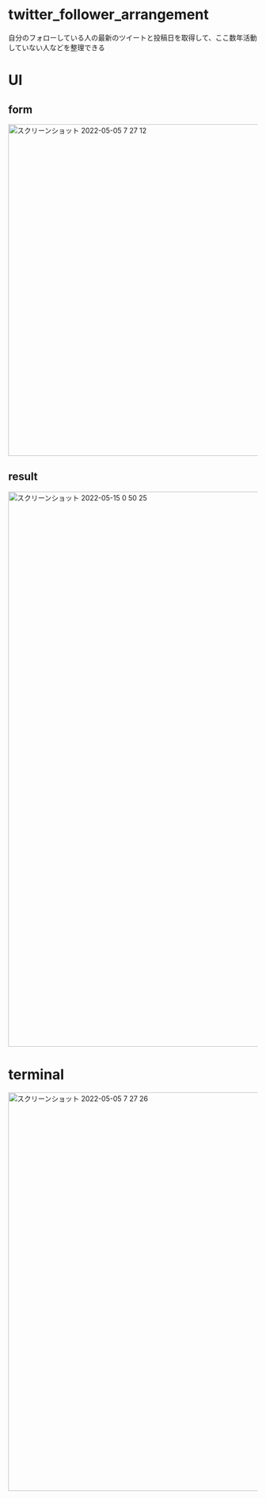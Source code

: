 # twitter_follower_arrangement
自分のフォローしている人の最新のツイートと投稿日を取得して、ここ数年活動していない人などを整理できる

# UI

## form
<img width="668" alt="スクリーンショット 2022-05-05 7 27 12" src="https://user-images.githubusercontent.com/73809994/166835705-73e4efab-c528-498d-ba46-03177f1664a1.png">

## result
<img width="1118" alt="スクリーンショット 2022-05-15 0 50 25" src="https://user-images.githubusercontent.com/73809994/168439224-f4b8dbb6-f649-409e-98d5-83ea931143d7.png">


# terminal
<img width="803" alt="スクリーンショット 2022-05-05 7 27 26" src="https://user-images.githubusercontent.com/73809994/166835726-111b1011-8aa1-44ce-b348-61a1df09c475.png">

